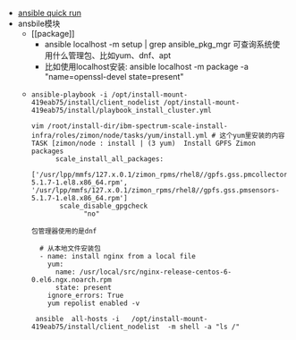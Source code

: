 - [ansible quick run](https://www.cnblogs.com/f-ck-need-u/p/7567417.html)
- ansbile模块
	- [[package]]
		- ansible localhost -m setup | grep ansible_pkg_mgr  可查询系统使用什么管理包、比如yum、dnf、apt
		- 比如使用localhost安装:  ansible localhost -m package -a "name=openssl-devel state=present"
	- ```
	  ansible-playbook -i /opt/install-mount-419eab75/install/client_nodelist /opt/install-mount-419eab75/install/playbook_install_cluster.yml
	  
	  vim /root/install-dir/ibm-spectrum-scale-install-infra/roles/zimon/node/tasks/yum/install.yml # 这个yum里安装的内容
	  TASK [zimon/node : install | (3 yum)  Install GPFS Zimon packages 
	        scale_install_all_packages: 
	         ['/usr/lpp/mmfs/127.x.0.1/zimon_rpms/rhel8//gpfs.gss.pmcollector-5.1.7-1.el8.x86_64.rpm', '/usr/lpp/mmfs/127.x.0.1/zimon_rpms/rhel8//gpfs.gss.pmsensors-5.1.7-1.el8.x86_64.rpm']
	         scale_disable_gpgcheck 
	               "no"
	  
	  包管理器使用的是dnf
	  
	    # 从本地文件安装包
	    - name: install nginx from a local file
	      yum:
	        name: /usr/local/src/nginx-release-centos-6-0.el6.ngx.noarch.rpm
	        state: present
	      ignore_errors: True
	      yum repolist enabled -v
	   
	   ansible  all-hosts -i   /opt/install-mount-419eab75/install/client_nodelist  -m shell -a "ls /"
	  ```
